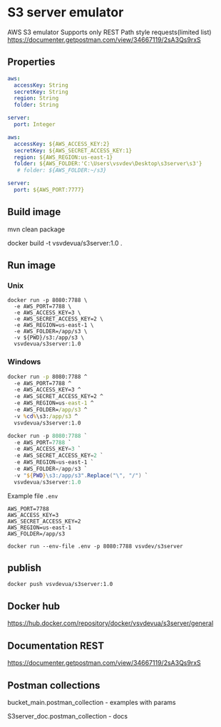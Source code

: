 # S3 server emulator

AWS S3 emulator Supports only REST Path style requests(limited list) https://documenter.getpostman.com/view/34667119/2sA3Qs9rxS



## Properties



```yaml
aws:
  accessKey: String
  secretKey: String
  region: String
  folder: String

server:
  port: Integer
```

```yaml
aws:
  accessKey: ${AWS_ACCESS_KEY:2}
  secretKey: ${AWS_SECRET_ACCESS_KEY:1}
  region: ${AWS_REGION:us-east-1}
  folder: ${AWS_FOLDER:'C:\Users\vsvdev\Desktop\s3server\s3'}
   # folder: ${AWS_FOLDER:~/s3}

server:
  port: ${AWS_PORT:7777}
```

## Build image

mvn clean package

docker build -t vsvdevua/s3server:1.0 .

## Run image

### Unix

```shell
docker run -p 8080:7788 \
  -e AWS_PORT=7788 \
  -e AWS_ACCESS_KEY=3 \
  -e AWS_SECRET_ACCESS_KEY=2 \
  -e AWS_REGION=us-east-1 \
  -e AWS_FOLDER=/app/s3 \
  -v ${PWD}/s3:/app/s3 \
  vsvdevua/s3server:1.0

```


### Windows

```bat
docker run -p 8080:7788 ^
  -e AWS_PORT=7788 ^
  -e AWS_ACCESS_KEY=3 ^
  -e AWS_SECRET_ACCESS_KEY=2 ^
  -e AWS_REGION=us-east-1 ^
  -e AWS_FOLDER=/app/s3 ^
  -v %cd%\s3:/app/s3 ^
  vsvdevua/s3server:1.0


```


```ps1
docker run -p 8080:7788 `
  -e AWS_PORT=7788 `
  -e AWS_ACCESS_KEY=3 `
  -e AWS_SECRET_ACCESS_KEY=2 `
  -e AWS_REGION=us-east-1 `
  -e AWS_FOLDER=/app/s3 `
  -v "${PWD}\s3:/app/s3".Replace("\", "/") `
  vsvdevua/s3server:1.0


```

Example file `.env`

```dotenv
AWS_PORT=7788
AWS_ACCESS_KEY=3
AWS_SECRET_ACCESS_KEY=2
AWS_REGION=us-east-1
AWS_FOLDER=/app/s3

```

```shell
docker run --env-file .env -p 8080:7788 vsvdev/s3server

```

## publish

```shell
docker push vsvdevua/s3server:1.0
```

## Docker hub

https://hub.docker.com/repository/docker/vsvdevua/s3server/general


## Documentation REST

https://documenter.getpostman.com/view/34667119/2sA3Qs9rxS


## Postman collections

bucket_main.postman_collection - examples with params

S3server_doc.postman_collection - docs